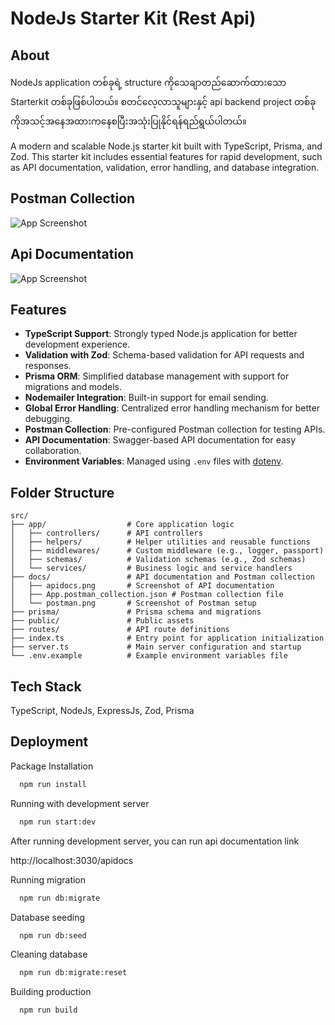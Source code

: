 
# NodeJs Starter Kit (Rest Api)

## About

NodeJs application တစ်ခုရဲ့ structure ကိုသေချာတည်ဆောက်ထားသော Starterkit တစ်ခုဖြစ်ပါတယ်။ စတင်လေ့လာသူများနှင့် api backend project တစ်ခုကိုအသင့်အနေအထားကနေစပြီးအသုံးပြုနိုင်ရန်ရည်ရွယ်ပါတယ်။

A modern and scalable Node.js starter kit built with TypeScript, Prisma, and Zod. This starter kit includes essential features for rapid development, such as API documentation, validation, error handling, and database integration.

## Postman Collection

![App Screenshot](https://github.com/aungpaingsoe-dev/nodejs-starterkit-restapi/blob/main/docs/postman.png?raw=true)

## Api Documentation

![App Screenshot](https://github.com/aungpaingsoe-dev/nodejs-starterkit-restapi/blob/main/docs/apidocs.png?raw=true)

## Features

- **TypeScript Support**: Strongly typed Node.js application for better development experience.
- **Validation with Zod**: Schema-based validation for API requests and responses.
- **Prisma ORM**: Simplified database management with support for migrations and models.
- **Nodemailer Integration**: Built-in support for email sending.
- **Global Error Handling**: Centralized error handling mechanism for better debugging.
- **Postman Collection**: Pre-configured Postman collection for testing APIs.
- **API Documentation**: Swagger-based API documentation for easy collaboration.
- **Environment Variables**: Managed using `.env` files with [dotenv](https://github.com/motdotla/dotenv).

## Folder Structure

```plaintext
src/
├── app/                  # Core application logic
│   ├── controllers/      # API controllers
│   ├── helpers/          # Helper utilities and reusable functions
│   ├── middlewares/      # Custom middleware (e.g., logger, passport)
│   ├── schemas/          # Validation schemas (e.g., Zod schemas)
│   └── services/         # Business logic and service handlers
├── docs/                 # API documentation and Postman collection
│   ├── apidocs.png       # Screenshot of API documentation
│   ├── App.postman_collection.json # Postman collection file
│   └── postman.png       # Screenshot of Postman setup
├── prisma/               # Prisma schema and migrations
├── public/               # Public assets
├── routes/               # API route definitions
├── index.ts              # Entry point for application initialization
├── server.ts             # Main server configuration and startup
└── .env.example          # Example environment variables file
```

## Tech Stack

TypeScript, NodeJs, ExpressJs, Zod, Prisma 

## Deployment

Package Installation

```bash
  npm run install
```

Running with development server

```bash
  npm run start:dev
```

After running development server, you can run api documentation link

http://localhost:3030/apidocs

Running migration 

```bash
  npm run db:migrate
```

Database seeding 

```bash
  npm run db:seed
```

Cleaning database

```bash
  npm run db:migrate:reset
```

Building production

```bash
  npm run build
```
